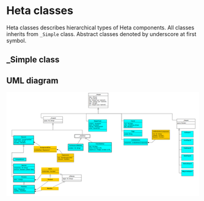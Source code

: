# Heta classes

Heta classes describes hierarchical types of Heta components. All classes inherits from `_Simple` class. Abstract classes denoted by underscore at first symbol.

## _Simple class

## UML diagram
[![Classes UML](./heta.uml.png)](./heta.uml.png)
